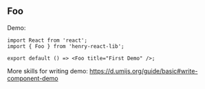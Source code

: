 
## Foo

Demo:

```tsx
import React from 'react';
import { Foo } from 'henry-react-lib';

export default () => <Foo title="First Demo" />;
```

More skills for writing demo: https://d.umijs.org/guide/basic#write-component-demo
